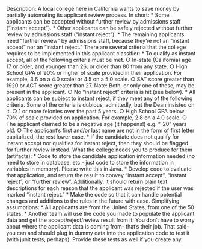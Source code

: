 Description: A local college here in California wants to save money by partially automating its applicant review process. In short:
	* Some applicants can be accepted without further review by admissions staff (“instant accept”).
	* Other applicants can be safely rejected without further review by admissions staff (“instant reject”).
	* The remaining applicants need “further review” by admissions staff, because they’re not an “instant accept” nor an “instant reject.”
There are several criteria that the college requires to be implemented in this applicant classifier:
	* To qualify as instant accept, all of the following criteria must be met.
		○ In-state (California) age 17 or older, and younger than 26; or older than 80 from any state.
		○ High School GPA of 90% or higher of scale provided in their application. For example, 3.6 on a 4.0 scale; or 4.5 on a 5.0 scale.
		○ SAT score greater than 1920 or ACT score greater than 27. Note: Both, or only one of these, may be present in the applicant.
		○ No “instant reject” criteria is hit (see below).
	* All applicants can be subject to instant reject, if they meet any of the following criteria. Some of the criteria is dubious, admittedly, but the Dean insisted on it.
		○ 1 or more felonies over the past 5 years.
		○ High School GPA below 70% of scale provided on application. For example, 2.8 on a 4.0 scale.
		○ The applicant claimed to be a negative age (it happens!) e.g. “-20” years old.
		○ The applicant’s first and/or last name are not in the form of first letter capitalized, the rest lower case.
	* If the candidate does not qualify for instant accept nor qualifies for instant reject, then they should be flagged for further review instead.
What the college needs you to produce for them (artifacts):
	* Code to store the candidate application information needed (no need to store in database, etc.- just code to store the information in variables in memory). Please write this in Java.
	* Develop code to evaluate that application, and return the result to convey “instant accept”, “instant reject”, or “further review”. Additionally, it should return plain text descriptions for each reason that the applicant was rejected if the user was marked “instant reject.”
	* Make the code so that it can handle potential changes and additions to the rules in the future with ease.
Simplifying assumptions:
	* All applicants are from the United States, from one of the 50 states.
	* Another team will use the code you made to populate the applicant data and get the accept/reject/review result from it. You don’t have to worry about where the applicant data is coming from- that’s their job. That said- you can and should plug in dummy data into the application code to test it (with junit tests, perhaps). Provide these tests as well if you create any.

